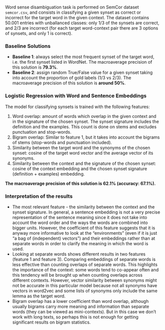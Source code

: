Word sense disambiguation task is performed on SemCor dataset `semcor.csv`, and consists in classifying a given synset as correct or incorrect for the target word in the given context. The dataset contains 50.001 entries with unballanced classes: only 1/3 of the synsets are correct, and 2/3 are incorrect (for each target word-context pair there are 3 options of synsets, and only 1 is correct).


### Baseline Solutions

- **Baseline 1**: always select the most frequent synset of the target word, i.e. the first synset listed in WordNet. The macroaverage precision of this solution is **79.3%**.
- **Baseline 2**: assign random True/False value for a given synset taking into account the proportion of gold labels (1/3 vs 2/3). The macroaverage precision of this solution is **around 50%**.


### Logistic Regression with Word and Sentence Embeddings

The model for classifying synsets is trained with the following features:
1. Word overlap: amount of words which overlap in the given context and in the signature of the chosen synset. The synset signature includes the definition and the examples. This count is done on stems and excludes punctuation and stop-words.
2. Bigram overlap: Similar to feature 1, but it takes into account the bigrams of stems (stop-words and punctuation included).
3. Similarity between the target word and the synonyms of the chosen synset: cosine of the target word vector and the average vector of its synonyms.
4. Similarity between the context and the signature of the chosen synset: cosine of the context embedding and the chosen synset signature (definition + examples) embedding.

**The macroaverage precision of this solution is 62.1% (accuracy: 67.1%).**


### Interpretation of the results
- The most relevant feature - the similarity between the context and the synset signature. In general, a sentence embedding is not a very precise representation of the sentence meaning since it does not take into account the word order and the ways the words are combined into bigger units. However, the coefficient of this feature suggests that it is anyway more informative to look at the “environments” (even if it is just “a bag of (independent) vectors”) and their embeddings rather than at separate words in order to clarify the meaning in which the word is used.
- Looking at separate words shows different results in two features (feature 1 and feature 3). Comparing embeddings of separate words is less effective than counting overlaps of separate words. This highlights the importance of the context: some words tend to co-appear often and this tendency will be brought up when counting overlaps across different contexts. However, vector similarity between synonyms might not be accurate in this particular model because not all synonyms have vectors in word2vec and some lists of synonyms only include the same lemma as the target word.
- Bigram overlap has a lower coefficient than word overlap, although usually bigrams carry more meaning and information than separate words (they can be viewed as mini-contexts). But in this case we don’t work with long texts, so perhaps this is not enough for getting significant results on bigram statistics.
